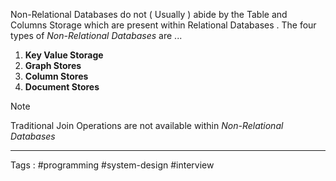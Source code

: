 Non-Relational Databases do not ( Usually ) abide by the Table and Columns Storage which are present within Relational Databases . The four types of *Non-Relational Databases* are ...
1. **Key Value Storage**
2. **Graph Stores** 
3. **Column Stores** 
4. **Document Stores** 

> [!note] 
> Traditional Join Operations are not available within *Non-Relational Databases* 

___
Tags : #programming #system-design #interview